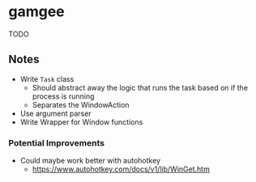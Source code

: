 # gamgee

TODO

## Notes

- Write `Task` class
	- Should abstract away the logic that runs the task based on if the process is running
	- Separates the WindowAction
- Use argument parser
- Write Wrapper for Window functions

### Potential Improvements

- Could maybe work better with autohotkey
	- https://www.autohotkey.com/docs/v1/lib/WinGet.htm
